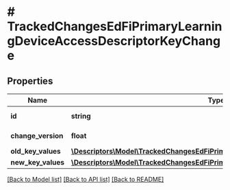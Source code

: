 # # TrackedChangesEdFiPrimaryLearningDeviceAccessDescriptorKeyChange

## Properties

Name | Type | Description | Notes
------------ | ------------- | ------------- | -------------
**id** | **string** | Resource identifier | [optional]
**change_version** | **float** | Change version | [optional]
**old_key_values** | [**\Descriptors\Model\TrackedChangesEdFiPrimaryLearningDeviceAccessDescriptorKey**](TrackedChangesEdFiPrimaryLearningDeviceAccessDescriptorKey.md) |  | [optional]
**new_key_values** | [**\Descriptors\Model\TrackedChangesEdFiPrimaryLearningDeviceAccessDescriptorKey**](TrackedChangesEdFiPrimaryLearningDeviceAccessDescriptorKey.md) |  | [optional]

[[Back to Model list]](../../README.md#models) [[Back to API list]](../../README.md#endpoints) [[Back to README]](../../README.md)
